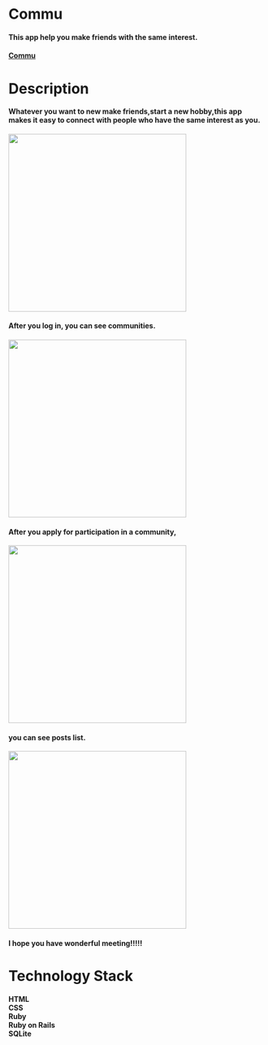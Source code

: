 # Commu
#### This app help you make friends with the same interest.
#### [Commu](https://commu.herokuapp.com)

# Description
#### Whatever you want to new make friends,start a new hobby,this app makes it easy to connect with people who have the same interest as you.
<img  height="350px" src="https://user-images.githubusercontent.com/96585163/182015216-03de90f1-a153-4a93-a178-139cf79c6a0f.png" /><br>
#### After you log in, you can see communities.
<img  height="350px" src="https://user-images.githubusercontent.com/96585163/182015965-644d812b-9e88-4741-9c22-30ca418d6029.png" /><br>
#### After you apply for participation in a community,<br>
<img  height="350px" src="https://user-images.githubusercontent.com/96585163/182019987-db1e8797-099a-4636-8392-42b92211dd86.png" /><br>
#### you can see posts list.
<img  height="350px" src="" /><br>
#### I hope you have wonderful meeting!!!!!

# Technology Stack
#### HTML<br>CSS<br>Ruby<br>Ruby on Rails<br>SQLite
